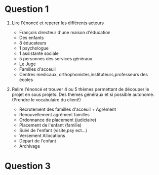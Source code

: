 # Question 1
1. Lire l'énoncé et reperer les différents acteurs  
    - François directeur d'une maison d'éducation  
    - Des enfants  
    - 8 éducateurs  
    - 1 psychologue  
    - 1 assistante sociale  
    - 5 personnes des services généraux    
    - Le Juge  
    - Familles d'acceuil  
    - Centres medicaux, orthophonistes,instituteurs,professeurs des écoles  

2. Relire l'énoncé et trouver 4 ou 5 thèmes permettant de découper le projet en sous projets. Des thèmes généraux et si possible autonome. (Prendre le vocabulaire du client!)
    - Recrutement des familles d'acceuil + Agrément
    - Renouvellement agrément familles
    - Ordonnance de placement (judiciaire)
    - Placement de l'enfant (famille)
    - Suivi de l'enfant (visite,psy ect...)
    - Versement Allocations
    - Départ de l'enfant
    - Archivage

# Question 3

